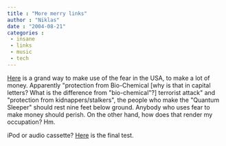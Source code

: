 ```yaml
---
title : "More merry links"
author : "Niklas"
date : "2004-08-21"
categories : 
 - insane
 - links
 - music
 - tech
---
```


[Here](http://www.qsleeper.com) is a grand way to make use of the fear in the USA, to make a lot of money. Apparently "protection from Bio-Chemical \[why is that in capital letters? What is the difference from "bio-chemical"?\] terrorist attack" and "protection from kidnappers/stalkers", the people who make the "Quantum Sleeper" should rest nine feet below ground. Anybody who uses fear to make money should perish. On the other hand, how does that render my occupation? Hm.

iPod or audio cassette? [Here](http://homepage.mac.com/danielturek/PhotoAlbum50.html) is the final test.



